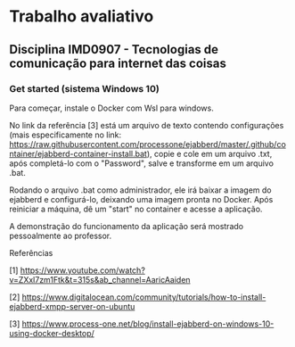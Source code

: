 # Trabalho avaliativo
## Disciplina IMD0907 - Tecnologias de comunicação para internet das coisas

### Get started (sistema Windows 10)
Para começar, instale o Docker com Wsl para windows.  

No link da referência [3] está um arquivo de texto contendo configurações (mais especificamente no link: https://raw.githubusercontent.com/processone/ejabberd/master/.github/container/ejabberd-container-install.bat), copie e cole em um arquivo .txt, após completá-lo com o "Password", salve e transforme em um arquivo .bat.  

Rodando o arquivo .bat como administrador, ele irá baixar a imagem do ejabberd e configurá-lo, deixando uma imagem pronta no Docker. Após reiniciar a máquina, dê um "start" no container e acesse a aplicação.  

A demonstração do funcionamento da aplicação será mostrado pessoalmente ao professor.  

Referências  

[1] https://www.youtube.com/watch?v=ZXxl7zm1Ftk&t=315s&ab_channel=AaricAaiden  

[2] https://www.digitalocean.com/community/tutorials/how-to-install-ejabberd-xmpp-server-on-ubuntu  

[3] https://www.process-one.net/blog/install-ejabberd-on-windows-10-using-docker-desktop/
